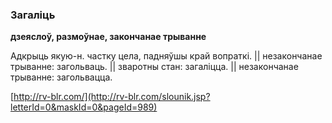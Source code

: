 ### Загаліць
**дзеяслоў, размоўнае, закончанае трыванне**

Адкрыць якую-н. частку цела, падняўшы край вопраткі. || незакончанае трыванне: загольваць. || зваротны стан: загаліцца. || незакончанае трыванне: загольвацца.

<a rel="author">[http://rv-blr.com/](http://rv-blr.com/slounik.jsp?letterId=0&maskId=0&pageId=989)</a>

